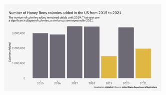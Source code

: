 ![Bar plot that shows the number of bee colonies added in the US from 2015 to 2021. It is interesting to notice that in 2019 and in 2021 the number of colonies added dropped considerably when compared to the other years.](https://github.com/luisfrein/R_Tidytuesday/blob/master/2022/W02_Bee_Colonies/W02_Bee_colonies.png)
